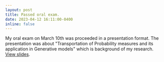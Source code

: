 ```yaml
---
layout: post
title: Passed oral exam.
date: 2023-04-12 16:11:00-0400
inline: false
---
```


My oral exam on March 10th was proceeded in a presentation format. The presentation was about "Transportation of Probability measures and its application in Generative models" which is background of my research. [View slides](/assets/pdf/oral_exam_presentation.pdf).
